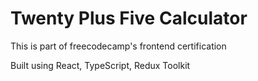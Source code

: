 # Twenty Plus Five Calculator

This is part of freecodecamp's frontend certification

Built using React, TypeScript, Redux Toolkit
